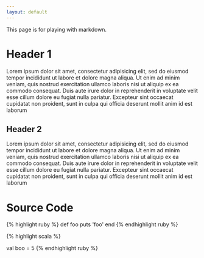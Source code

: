 ```yaml
---
layout: default
---
```


This page is for playing with markdown.

# Header 1

Lorem ipsum dolor sit amet, consectetur adipisicing elit, sed do eiusmod tempor
incididunt ut labore et dolore magna aliqua. Ut enim ad minim veniam, quis
nostrud exercitation ullamco laboris nisi ut aliquip ex ea commodo consequat.
Duis aute irure dolor in reprehenderit in voluptate velit esse cillum dolore eu
fugiat nulla pariatur. Excepteur sint occaecat cupidatat non proident, sunt in
culpa qui officia deserunt mollit anim id est laborum 

## Header 2

Lorem ipsum dolor sit amet, consectetur adipisicing elit, sed do eiusmod tempor
incididunt ut labore et dolore magna aliqua.  Ut enim ad minim veniam, quis
nostrud exercitation ullamco laboris nisi ut aliquip ex ea commodo consequat.
Duis aute irure dolor in reprehenderit in voluptate velit esse cillum dolore eu
fugiat nulla pariatur. Excepteur sint occaecat cupidatat non proident, sunt in
culpa qui officia deserunt mollit anim id est laborum 

# Source Code

{% highlight ruby %}
def foo
    puts 'foo'
end
{% endhighlight ruby %}

{% highlight scala %}

val boo = 5
{% endhighlight ruby %}

